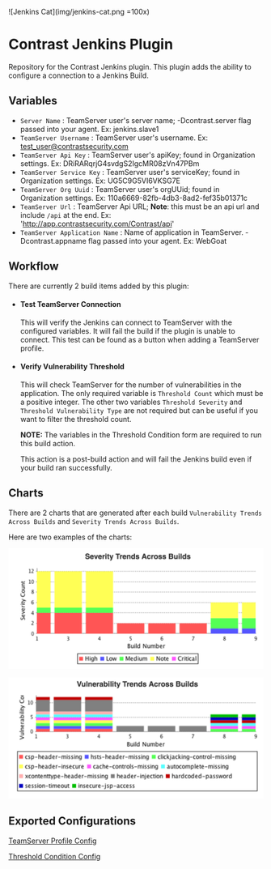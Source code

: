 <!--Jenkins Cat -->
![Jenkins Cat](img/jenkins-cat.png =100x)

# Contrast Jenkins Plugin

Repository for the Contrast Jenkins plugin. This plugin adds the ability to configure a connection to a Jenkins Build.

## Variables

* `Server Name`                 : TeamServer user's server name; -Dcontrast.server flag passed into your agent. Ex: jenkins.slave1
* `TeamServer Username`         : TeamServer user's username. Ex: test_user@contrastsecurity.com
* `TeamServer Api Key`          : TeamServer user's apiKey; found in Organization settings. Ex: DRiRARqrjG4svdgS2IgcMR08zVn47PBm
* `TeamServer Service Key`      : TeamServer user's serviceKey; found in Organization settings. Ex: UG5C9G5VI6VKSG7E
* `TeamServer Org Uuid`         : TeamServer user's orgUUid; found in Organization settings. Ex: 110a6669-82fb-4db3-8ad2-fef35b01371c
* `TeamServer Url`              : TeamServer Api URL; **Note**: this must be an api url and include `/api` at the end. Ex: 'http://app.contrastsecurity.com/Contrast/api'
* `TeamServer Application Name` : Name of application in TeamServer. -Dcontrast.appname flag passed into your agent. Ex: WebGoat

## Workflow

There are currently 2 build items added by this plugin:

* #### Test TeamServer Connection

    This will verify the Jenkins can connect to TeamServer with the configured variables. It will fail the build if the plugin is unable to connect. This test can be found as a button when adding a TeamServer profile.

* #### Verify Vulnerability Threshold 

    This will check TeamServer for the number of vulnerabilities in the application. The only required variable is `Threshold Count` which must be a positive integer. The other two variables `Threshold Severity` and `Threshold Vulnerability Type` are not required but can be useful if you want to filter the threshold count.
    
    **NOTE:** The variables in the Threshold Condition form are required to run this build action.
    
    This action is a post-build action and will fail the Jenkins build even if your build ran successfully.
    
## Charts

There are 2 charts that are generated after each build `Vulnerability Trends Across Builds` and `Severity Trends Across Builds`.

Here are two examples of the charts:

![Severity Trends Across Builds](severity_trends.png)

![Vulnerability Trends Across Builds](vuln_trends.png)

## Exported Configurations

[TeamServer Profile Config](contrastPluginConfig.xml)

[Threshold Condition Config](vulnerabilityTrendRecorderConfig.xml)

